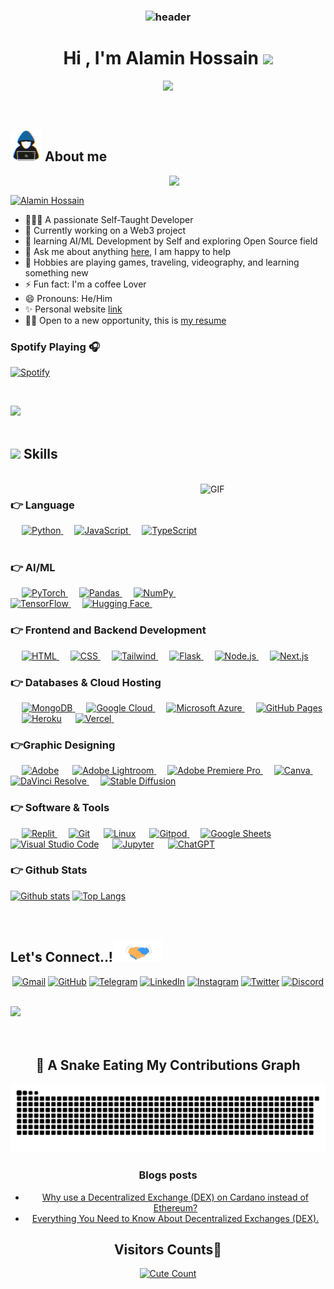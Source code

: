 <h3 align="center">
  
  ![header](https://user-images.githubusercontent.com/59575502/127335491-fdba1874-e943-4d3c-ab8c-678ffe22f8b8.png)
</h3>

<h1 align="center"><b>Hi , I'm Alamin Hossain </b><img src="https://media.giphy.com/media/hvRJCLFzcasrR4ia7z/giphy.gif" width="35"></h1>

<p align="center">
  <a href="https://github.com/DenverCoder1/readme-typing-svg"><img src="https://readme-typing-svg.herokuapp.com?font=Time+New+Roman&color=cyan&size=25&center=true&vCenter=true&width=600&height=100&lines=Assalamu+O+Alaikum+Warahmatullah..&hearts;++;Self-taught+Developer,;Computer+Science+Student,;AI/ML+Newbie,;Active+Learner/Researcher,;Love+to+learn+new+stuffs..<3"></a>
</p>


<br>



	
## <picture><img src = "https://github.com/0xAbdulKhalid/0xAbdulKhalid/raw/main/assets/mdImages/about_me.gif" width = 50px></picture> **About me**

<picture> <img align="right" src="https://github.com/7oSkaaa/7oSkaaa/blob/main/Images/Right_Side.gif?raw=true" width = 250px></picture>

<br>

<p align="left"> <a href="https://twitter.com/MrAlaminH" target="blank"><img src="https://img.shields.io/twitter/follow/MrAlaminH?logo=twitter&style=for-the-badge" alt="Alamin Hossain" /></a> </p>

- 👨🏽‍💻 A passionate Self-Taught Developer
- 🔭 Currently working on a Web3 project
- 🌱 learning AI/ML Development by Self and exploring Open Source field
- 💬 Ask me about anything [here](https://t.me/Alamin_H), I am happy to help
- 🚀 Hobbies are playing games, traveling, videography, and learning something new
- ⚡️ Fun fact: I'm a coffee Lover
- 😄 Pronouns: He/Him
- ✨ Personal website [link](https://alaminhossain.vercel.app/)
- 🏋️‍♂️ Open to a new opportunity, this is [my resume](https://read.cv/itsalamin)

### Spotify Playing 🎧
[![Spotify](https://novatorem.visualbean.vercel.app/api/spotify)](https://open.spotify.com/user/a4mchcvthls53csa1pzgjrsmt?si=0565b000d5c742ef)

<br>

<img src="https://user-images.githubusercontent.com/73097560/115834477-dbab4500-a447-11eb-908a-139a6edaec5c.gif"><br><br>

## <img src="https://media2.giphy.com/media/QssGEmpkyEOhBCb7e1/giphy.gif?cid=ecf05e47a0n3gi1bfqntqmob8g9aid1oyj2wr3ds3mg700bl&rid=giphy.gif" width ="25"><b> Skills</b>
<br>

<img align="right" alt="GIF" src="https://media.giphy.com/media/ao9DUiTKH60XS/giphy.gif" width="200" height="200" />


### 👉 Language 

<p align="left"> 
  &emsp;  
 <a href="https://www.python.org" target="_blank">
    <img alt="Python" src="https://img.shields.io/badge/Python%20-%2314354C.svg?logo=python&logoColor=white">
  </a>
  &emsp;
  <a href="https://developer.mozilla.org/en-US/docs/Web/JavaScript" target="_blank"> 
     <img alt="JavaScript" src="https://img.shields.io/badge/JavaScript%20-%23F7DF1E.svg?logo=javascript&logoColor=black">
   </a>
  &emsp;
  <a href="https://www.typescriptlang.org/" target="_blank"> 
    <img alt="TypeScript" src="https://img.shields.io/badge/TypeScript%20-%23007ACC.svg?logo=typescript&logoColor=white">
  </a> 	
  &emsp;
</p>



### 👉 AI/ML

<p align="left">
  &emsp;
 <a href="https://pytorch.org/" target="_blank">
     <img alt="PyTorch" src="https://img.shields.io/badge/PyTorch%20-%23EE4C2C.svg?logo=pytorch&logoColor=white">
   </a>
 &emsp;

 <a href="https://pandas.pydata.org/" target="_blank">
    <img alt="Pandas" src="https://img.shields.io/badge/Pandas%20-%23150458.svg?logo=pandas&logoColor=white">
  </a>
  &emsp;
  <a href="https://numpy.org/" target="_blank"> 
    <img alt="NumPy" src="https://img.shields.io/badge/NumPy%20-%23013243.svg?logo=numpy&logoColor=white">
  </a> 
  &emsp;
  
  <a href="https://www.tensorflow.org/" target="_blank">
    <img alt="TensorFlow" src="https://img.shields.io/badge/TensorFlow%20-%23FF6F00.svg?logo=tensorflow&logoColor=white">
  </a>
  &emsp;
  
  <a href="https://huggingface.co/" target="_blank">
    <img alt="Hugging Face" src="https://img.shields.io/badge/Hugging%20Face%20-%23FFBE00.svg?logo=hugging.face&logoColor=white">
  </a>
  &emsp;

</p>


### 👉 Frontend and Backend Development
<p align="left"> 
  &emsp; 
  <a href="https://www.w3.org/html/" target="_blank"> 
   <img alt="HTML" src="https://img.shields.io/badge/HTML5%20-%23E34F26.svg?logo=html5&logoColor=white">
  </a>   
  &emsp;
  <a href="https://www.w3schools.com/css/" target="_blank">
    <img alt="CSS" src="https://img.shields.io/badge/CSS3%20-%231572B6.svg?logo=css3&logoColor=white">
  </a> 
   &emsp;
  <a href="https://tailwindcss.com/" target="_blank"> 
    <img alt="Tailwind" src="https://img.shields.io/badge/Tailwind%20CSS%20-%2338B2AC.svg?logo=tailwind-css&logoColor=white">
  </a> 
   &emsp;
  
<!--   <a href="https://flask.palletsprojects.com/" target="_blank">
    <img alt="Flask" src="https://img.shields.io/badge/Flask%20-%23000.svg?logo=flask&logoColor=white">
  </a> -->
  <a href="https://flask.palletsprojects.com/" target="_blank">
    <img alt="Flask" src="https://img.shields.io/badge/Flask%20-%23000.svg?logo=flask&logoColor=white">
  </a>
  &emsp;
  <a href="https://nodejs.org/" target="_blank">
    <img alt="Node.js" src="https://img.shields.io/badge/Node.js%20-%23339933.svg?logo=node.js&logoColor=white">
  </a>
  &emsp;
  <a href="https://nextjs.org/" target="_blank"> 
    <img alt="Next.js" src="https://img.shields.io/badge/Next.js%20-%23000000.svg?logo=next.js&logoColor=white">
  </a> 
</p>

### 👉 Databases & Cloud Hosting
<p align="left">
  &emsp;
    <a href="https://www.mongodb.com/" target="_blank">
    <img alt="MongoDB" src="https://img.shields.io/badge/MongoDB%20-%2347A248.svg?logo=mongodb&logoColor=white">
  </a>
  &emsp;
  <a href="https://cloud.google.com/" target="_blank">
    <img alt="Google Cloud" src="https://img.shields.io/badge/Google%20Cloud%20-%234285F4.svg?logo=google-cloud&logoColor=white">
  </a>
  &emsp;
  <a href="https://azure.microsoft.com/" target="_blank">
    <img alt="Microsoft Azure" src="https://img.shields.io/badge/Microsoft%20Azure%20-%230072C6.svg?logo=microsoft-azure&logoColor=white">
  </a>
  &emsp;
    <a href="https://www.github.com"><img alt="GitHub Pages" src="https://img.shields.io/badge/GitHub%20Pages-%23327FC7.svg?style=flat&llogo=github&logoColor=white"></a>
  &emsp;
    <a href="https://www.heroku.com/"><img alt="Heroku" src="https://img.shields.io/badge/Heroku%20-%23430098.svg?logo=heroku&logoColor=white"></a>  
  &emsp;
   <a href="https://vercel.com/" target="_blank"> 
    <img alt="Vercel" src="https://img.shields.io/badge/Vercel%20-%23000000.svg?logo=vercel&logoColor=white">
  </a>  
  &emsp;


 </p>
  
### 👉Graphic Designing
<p align="left">
   &emsp;
    <a href="#"><img alt="Adobe" src="https://img.shields.io/badge/Adobe%20-%23FF0000.svg?logo=adobe&logoColor=white"></a>
    &emsp;
  <a href="https://www.adobe.com/in/products/photoshop-lightroom.html" target="_blank"> 
    <img alt="Adobe Lightroom" src="https://img.shields.io/badge/Adobe Lightroom-%2300f.svg?style=flat&logo=adobelightroom&logoColor=white"/>
  </a>
   &emsp;
  <a href="https://www.adobe.com/in/products/premiere.html" target="_blank"> 
   <img alt="Adobe Premiere Pro" src="https://img.shields.io/badge/Adobe Premiere Pro-%2300f.svg?style=flat&logo=adobepremierepro&logoColor=white"/>
  </a>
    &emsp;
  <a href="#">
  	<img alt="Canva" src="https://img.shields.io/badge/Canva-%2300C4CC.svg?style=flat&logo=Canva&logoColor=white"/>
  </a>
  &emsp;
  <a href="https://www.blackmagicdesign.com/products/davinciresolve/" target="_blank"> 
    <img alt="DaVinci Resolve" src="https://img.shields.io/badge/DaVinci%20Resolve%20-%23F5792A.svg?logo=davinci-resolve&logoColor=white">
  </a> 
  &emsp;	
  <a href="https://www.stablediffusion.com/" target="_blank">
    <img alt="Stable Diffusion" src="https://img.shields.io/badge/Stable%20Diffusion%20-%233F3F3F.svg?logo=Stable-Diffusion&logoColor=white">
  </a>
  
 </p>

 ### 👉 Software & Tools
 
<p>

  &emsp;
    <a href="https://replit.com/" target="_blank">
    <img alt="Replit" src="https://img.shields.io/badge/Replit%20-%23660099.svg?logo=replit&logoColor=white">
  </a>
  &emsp;
    <a href="#"><img alt="Git" src="https://img.shields.io/badge/Git%20-%23F05033.svg?logo=git&logoColor=white"></a>
  &emsp;
    <a href="#"><img alt="Linux" src="https://img.shields.io/badge/Linux-FCC624?style=flat&logo=linux&logoColor=black"></a>
  &emsp;
    <a href="https://www.gitpod.io/" target="_blank"> 
    <img alt="Gitpod" src="https://img.shields.io/badge/Gitpod%20-%231B1F23.svg?logo=gitpod&logoColor=white">
  </a> 
  &emsp;
    <a href="#"><img alt="Google Sheets" src="https://img.shields.io/badge/Google%20Sheets%20-%2334A853.svg?logo=google%20sheets&logoColor=white"></a>
  &emsp;
    <a href="#"><img alt="Visual Studio Code" src="https://img.shields.io/badge/Visual%20Studio%20Code-0078d7.svg?logo=visual-studio-code&logoColor=white"></a>
  &emsp;
    <a href="#"><img alt="Jupyter" src="https://img.shields.io/badge/Jupyter%20-%23F37626.svg?logo=Jupyter&logoColor=white"></a>
  &emsp;
    <a href="#"><img alt="ChatGPT" src="https://img.shields.io/badge/ChatGPT%20-%234ea94b.svg?logo=openai&logoColor=white"></a>
  &emsp;
</p>

<be>


 ### 👉 Github Stats 
  
  <a href="#">![Github stats](https://github-readme-stats.vercel.app/api?username=MrAlaminH&theme=transparent&count_private=true&hide_border=true&line_height=20)</a>
  <a href="#">![Top Langs](https://github-readme-stats.vercel.app/api/top-langs/?username=MrAlaminH&layout=compact&theme=transparent&count_private=true&hide_border=true)</a>

<br>

## <b> Let's Connect..!</b><img src="https://github.com/0xAbdulKhalid/0xAbdulKhalid/raw/main/assets/mdImages/handshake.gif" width ="80">
<p align="center">
	<a href="itsalamin999@gmail.com"><img img src="https://img.shields.io/badge/gmail-%23EA4335.svg?style=plastic&logo=gmail&logoColor=white" alt="Gmail"/></a>
	<a href="https://github.com/Its-Alamin-H"><img src="https://img.shields.io/badge/github-%23181717.svg?style=plastic&logo=github&logoColor=white" alt="GitHub"/></a>
	<a href="https://t.me/Alamin_H"><img src="https://img.shields.io/badge/Telegram-%23F7DF1E.svg?style=plastic&logo=telegram&logoColor=blue" alt="Telegram"/></a>
	<a href="https://www.linkedin.com/in/alamin-h/"><img src="https://img.shields.io/badge/linkedin-%230A66C2.svg?style=plastic&logo=linkedin&logoColor=white" alt="LinkedIn"/></a>
	<a href="https://www.instagram.com/"><img src="https://img.shields.io/badge/instagram-%23E4405F.svg?style=plastic&logo=instagram&logoColor=white" alt="Instagram"/></a>
	<a href="https://twitter.com/AlaminH0ssain"><img src="https://img.shields.io/badge/Twitter-%23g4605F.svg?style=plastic&logo=twitter&logoColor=blue" alt="Twitter"/></a>
        <a href="https://discordapp.com/users/440574272856129547"><img src="https://img.shields.io/badge/Discord-%237289DA.svg?style=plastic&logo=discord&logoColor=white" alt="Discord"/></a>
	
</p>

<br>
<img src="https://user-images.githubusercontent.com/73097560/115834477-dbab4500-a447-11eb-908a-139a6edaec5c.gif">
<br>
<br>
<br>

<div align='center'>
  
## 🐍 A Snake Eating My Contributions Graph
	
<p align = "center">
	<img src = "https://github.com/7oSkaaa/7oSkaaa/blob/output/github-contribution-grid-snake.svg?" alt = "Snake Game"/>
</p>


### Blogs posts

<!-- BLOG-POST-LIST:START -->

- [Why use a Decentralized Exchange (DEX) on Cardano instead of Ethereum?](https://cardax.blog/why-use-decentralized-exchanges-dex-on-cardano-instead-of-ethereum/)
- [Everything You Need to Know About Decentralized Exchanges (DEX).](https://cardax.blog/everything-you-need-to-know-about-decentralized-exchange-dex/)
<!-- - [Upload your project/files in GitHub using commands](https://dev.to/100rabhcsmc/upload-your-project-files-in-github-using-commands-1hn8) -->
<!-- BLOG-POST-LIST:END -->

  

  <h2 align="center">Visitors Counts👀</h2>
<a href="https://github.com/saifalisew1508/Its-Alamin-H"><img alt="Cute Count" src="https://count.getloli.com/get/@Its-Alamin-H?theme=rule34" /></a>

